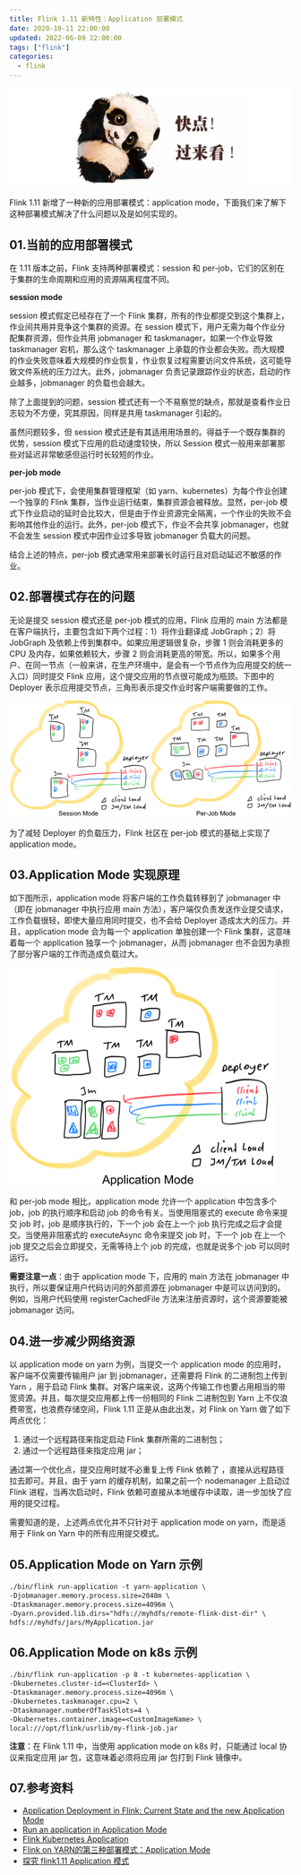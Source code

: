 ```yaml
---
title: Flink 1.11 新特性：Application 部署模式
date: 2020-10-11 22:00:00
updated: 2022-06-09 22:00:00
tags: ["flink"]
categories:
  - flink
---
```


![](https://raw.githubusercontent.com/zhoulii/figure-bed/main/fig/panda-banner-1.png)

<!-- more -->

Flink 1.11 新增了一种新的应用部署模式：application mode，下面我们来了解下这种部署模式解决了什么问题以及是如何实现的。

## 01.当前的应用部署模式

在 1.11 版本之前，Flink 支持两种部署模式：session 和 per-job，它们的区别在于集群的生命周期和应用的资源隔离程度不同。

**session mode**

session 模式假定已经存在了一个 Flink 集群，所有的作业都提交到这个集群上，作业间共用并竞争这个集群的资源。在 session 模式下，用户无需为每个作业分配集群资源，但作业共用 jobmanager 和 taskmanager，如果一个作业导致 taskmanager 宕机，那么这个 taskmanager 上承载的作业都会失败。而大规模的作业失败意味着大规模的作业恢复，作业恢复过程需要访问文件系统，这可能导致文件系统的压力过大。此外，jobmanager 负责记录跟踪作业的状态，启动的作业越多，jobmanager 的负载也会越大。

除了上面提到的问题，session 模式还有一个不易察觉的缺点，那就是查看作业日志较为不方便，究其原因，同样是共用 taskmanager 引起的。

虽然问题较多，但 session 模式还是有其适用用场景的。得益于一个既存集群的优势，session 模式下应用的启动速度较快，所以 Session 模式一般用来部署那些对延迟非常敏感但运行时长较短的作业。

**per-job mode**

per-job 模式下，会使用集群管理框架（如 yarn、kubernetes）为每个作业创建一个独享的 Flink 集群，当作业运行结束，集群资源会被释放。显然，per-job 模式下作业启动的延时会比较大，但是由于作业资源完全隔离，一个作业的失败不会影响其他作业的运行。此外，per-job 模式下，作业不会共享 jobmanager，也就不会发生 session 模式中因作业过多导致 jobmanager 负载大的问题。

结合上述的特点，per-job 模式通常用来部署长时运行且对启动延迟不敏感的作业。

## 02.部署模式存在的问题

无论是提交 session 模式还是 per-job 模式的应用，Flink 应用的 main 方法都是在客户端执行，主要包含如下两个过程：1）将作业翻译成 JobGraph；2）将 JobGraph 及依赖上传到集群中。如果应用逻辑很复杂，步骤 1 则会消耗更多的 CPU 及内存，如果依赖较大，步骤 2 则会消耗更高的带宽。所以，如果多个用户、在同一节点（一般来讲，在生产环境中，是会有一个节点作为应用提交的统一入口）同时提交 Flink 应用，这个提交应用的节点很可能成为瓶颈。下图中的 Deployer 表示应用提交节点，三角形表示提交作业时客户端需要做的工作。

![](https://raw.githubusercontent.com/zhoulii/figure-bed/main/fig/flink-application-1.png)

为了减轻 Deployer 的负载压力，Flink 社区在 per-job 模式的基础上实现了 application mode。

## 03.Application Mode 实现原理

如下图所示，application mode 将客户端的工作负载转移到了 jobmanager 中（即在 jobmanager 中执行应用 main 方法），客户端仅负责发送作业提交请求，工作负载很轻，即使大量应用同时提交，也不会给 Deployer 造成太大的压力。并且，application mode 会为每一个 application 单独创建一个 Flink 集群，这意味着每一个 application 独享一个 jobmanager，从而 jobmanager 也不会因为承担了部分客户端的工作而造成负载过大。

![](https://raw.githubusercontent.com/zhoulii/figure-bed/main/fig/flink-application-2.png)

和 per-job mode 相比，application mode 允许一个 application 中包含多个 job，job 的执行顺序和启动 job 的命令有关。当使用阻塞式的 execute 命令来提交 job 时，job 是顺序执行的，下一个 job 会在上一个 job 执行完成之后才会提交。当使用非阻塞式的 executeAsync 命令来提交 job 时，下一个 job 在上一个 job 提交之后会立即提交，无需等待上个 job 的完成，也就是说多个 job 可以同时运行。

**需要注意一点**：由于 application mode 下，应用的 main 方法在 jobmanager 中执行，所以要保证用户代码访问的外部资源在 jobmanager 中是可以访问到的。 例如，当用户代码使用 registerCachedFile 方法来注册资源时，这个资源要能被 jobmanager 访问。

## 04.进一步减少网络资源

以 application mode on yarn 为例，当提交一个 application mode 的应用时，客户端不仅需要传输用户 jar 到 jobmanager，还需要将 Flink 的二进制包上传到 Yarn ，用于启动 Flink 集群。对客户端来说，这两个传输工作也要占用相当的带宽资源。并且，每次提交应用都上传一份相同的 Flink 二进制包到 Yarn 上不仅浪费带宽，也浪费存储空间，Flink 1.11 正是从由此出发，对 Flink on Yarn 做了如下两点优化：

1.  通过一个远程路径来指定启动 Flink 集群所需的二进制包；
2.  通过一个远程路径来指定应用 jar；

通过第一个优化点，提交应用时就不必重复上传 Flink 依赖了 ，直接从远程路径拉去即可。并且，由于 yarn 的缓存机制，如果之前一个 nodemanager 上启动过 Flink 进程，当再次启动时，Flink 依赖可直接从本地缓存中读取，进一步加快了应用的提交过程。

需要知道的是，上述两点优化并不只针对于 application mode on yarn，而是适用于 Flink on Yarn 中的所有应用提交模式。

## 05.Application Mode on Yarn 示例

```SHELL
./bin/flink run-application -t yarn-application \
-Djobmanager.memory.process.size=2048m \
-Dtaskmanager.memory.process.size=4096m \
-Dyarn.provided.lib.dirs="hdfs://myhdfs/remote-flink-dist-dir" \
hdfs://myhdfs/jars/MyApplication.jar
```

## 06.Application Mode on k8s 示例

```shell
./bin/flink run-application -p 8 -t kubernetes-application \
-Dkubernetes.cluster-id=<ClusterId> \
-Dtaskmanager.memory.process.size=4096m \
-Dkubernetes.taskmanager.cpu=2 \
-Dtaskmanager.numberOfTaskSlots=4 \
-Dkubernetes.container.image=<CustomImageName> \
local:///opt/flink/usrlib/my-flink-job.jar
```

**注意**：在 Flink 1.11 中，当使用 application mode on k8s 时，只能通过 local 协议来指定应用 jar 包，这意味着必须将应用 jar 包打到 Flink 镜像中。

## 07.参考资料

-   [Application Deployment in Flink: Current State and the new Application Mode](https://flink.apache.org/news/2020/07/14/application-mode.html)
-   [Run an application in Application Mode](https://ci.apache.org/projects/flink/flink-docs-release-1.11/ops/deployment/yarn_setup.html#run-an-application-in-application-mode)
-   [Flink Kubernetes Application](https://ci.apache.org/projects/flink/flink-docs-release-1.11/ops/deployment/native_kubernetes.html#flink-kubernetes-application)
-   [Flink on YARN的第三种部署模式：Application Mode](https://www.jianshu.com/p/90d9f1f24937)
-   [探究 flink1.11 Application 模式](https://zhuanlan.zhihu.com/p/160800648)